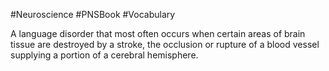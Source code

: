 #Neuroscience #PNSBook #Vocabulary 

A language disorder that most often occurs when certain areas of brain tissue are destroyed by a stroke, the occlusion or rupture of a blood vessel supplying a portion of a cerebral hemisphere.